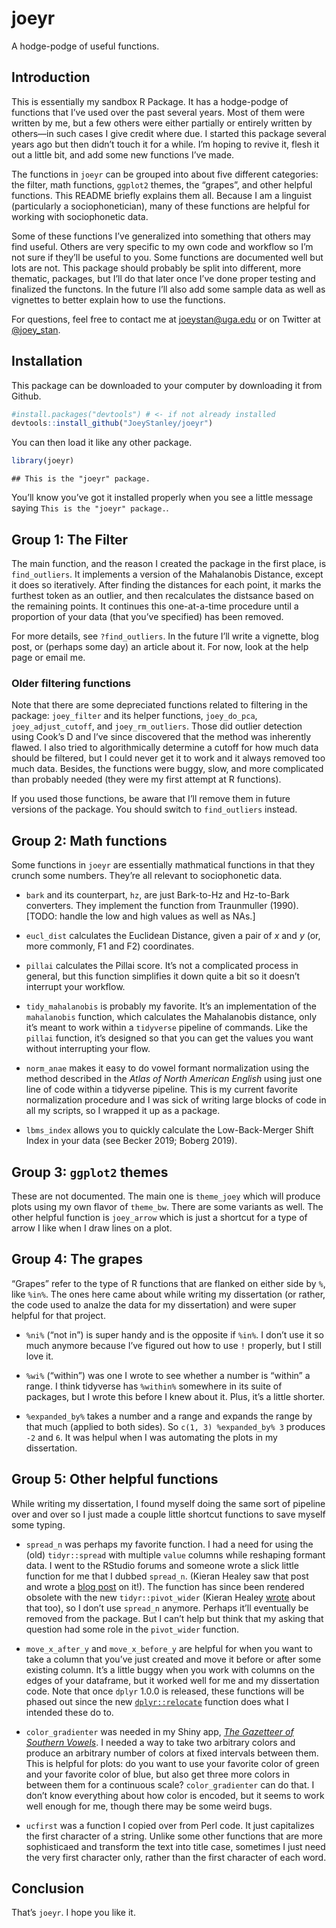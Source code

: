 
# joeyr

A hodge-podge of useful functions.

## Introduction

This is essentially my sandbox R Package. It has a hodge-podge of
functions that I’ve used over the past several years. Most of them were
written by me, but a few others were either partially or entirely
written by others—in such cases I give credit where due. I started this
package several years ago but then didn’t touch it for a while. I’m
hoping to revive it, flesh it out a little bit, and add some new
functions I’ve made.

The functions in `joeyr` can be grouped into about five different
categories: the filter, math functions, `ggplot2` themes, the “grapes”,
and other helpful functions. This README briefly explains them all.
Because I am a linguist (particularly a sociophonetician), many of these
functions are helpful for working with sociophonetic data.

Some of these functions I’ve generalized into something that others may
find useful. Others are very specific to my own code and workflow so I’m
not sure if they’ll be useful to you. Some functions are documented well
but lots are not. This package should probably be split into different,
more thematic, packages, but I’ll do that later once I’ve done proper
testing and finalized the functons. In the future I’ll also add some
sample data as well as vignettes to better explain how to use the
functions.

For questions, feel free to contact me at <joeystan@uga.edu> or on
Twitter at [@joey\_stan](https://twitter.com/joey_stan).

## Installation

This package can be downloaded to your computer by downloading it from
Github.

``` r
#install.packages("devtools") # <- if not already installed
devtools::install_github("JoeyStanley/joeyr")
```

You can then load it like any other package.

``` r
library(joeyr)
```

    ## This is the "joeyr" package.

You’ll know you’ve got it installed properly when you see a little
message saying `This is the "joeyr" package.`.

## Group 1: The Filter

The main function, and the reason I created the package in the first
place, is `find_outliers`. It implements a version of the Mahalanobis
Distance, except it does so iteratively. After finding the distances for
each point, it marks the furthest token as an outlier, and then
recalculates the distsance based on the remaining points. It continues
this one-at-a-time procedure until a proportion of your data (that
you’ve specified) has been removed.

For more details, see `?find_outliers`. In the future I’ll write a
vignette, blog post, or (perhaps some day) an article about it. For now,
look at the help page or email me.

### Older filtering functions

Note that there are some depreciated functions related to filtering in
the package: `joey_filter` and its helper functions, `joey_do_pca`,
`joey_adjust_cutoff`, and `joey_rm_outliers`. Those did outlier
detection using Cook’s D and I’ve since discovered that the method was
inherently flawed. I also tried to algorithmically determine a cutoff
for how much data should be filtered, but I could never get it to work
and it always removed too much data. Besides, the functions were buggy,
slow, and more complicated than probably needed (they were my first
attempt at R functions).

If you used those functions, be aware that I’ll remove them in future
versions of the package. You should switch to `find_outliers` instead.

## Group 2: Math functions

Some functions in `joeyr` are essentially mathmatical functions in that
they crunch some numbers. They’re all relevant to sociophonetic data.

  - `bark` and its counterpart, `hz`, are just Bark-to-Hz and Hz-to-Bark
    converters. They implement the function from Traunmuller (1990).
    \[TODO: handle the low and high values as well as NAs.\]

  - `eucl_dist` calculates the Euclidean Distance, given a pair of *x*
    and *y* (or, more commonly, F1 and F2) coordinates.

  - `pillai` calculates the Pillai score. It’s not a complicated process
    in general, but this function simplifies it down quite a bit so it
    doesn’t interrupt your workflow.

  - `tidy_mahalanobis` is probably my favorite. It’s an implementation
    of the `mahalanobis` function, which calculates the Mahalanobis
    distance, only it’s meant to work within a `tidyverse` pipeline of
    commands. Like the `pillai` function, it’s designed so that you can
    get the values you want without interrupting your flow.
    
  - `norm_anae` makes it easy to do vowel formant normalization using the
    method described in the *Atlas of North American English* using just 
    one line of code within a tidyverse pipeline. This is my current favorite
    normalization procedure and I was sick of writing large blocks of code in
    all my scripts, so I wrapped it up as a package.
    
  - `lbms_index` allows you to quickly calculate the Low-Back-Merger Shift 
    Index in your data (see Becker 2019; Boberg 2019).

## Group 3: `ggplot2` themes

These are not documented. The main one is `theme_joey` which will
produce plots using my own flavor of `theme_bw`. There are some variants
as well. The other helpful function is `joey_arrow` which is just a
shortcut for a type of arrow I like when I draw lines on a plot.

## Group 4: The grapes

“Grapes” refer to the type of R functions that are flanked on either
side by `%`, like `%in%`. The ones here came about while writing my
dissertation (or rather, the code used to analze the data for my
dissertation) and were super helpful for that project.

  - `%ni%` (“not in”) is super handy and is the opposite if `%in%`. I
    don’t use it so much anymore because I’ve figured out how to use `!`
    properly, but I still love it.

  - `%wi%` (“within”) was one I wrote to see whether a number is
    “within” a range. I think tidyverse has `%within%` somewhere in
    its suite of packages, but I wrote this before I knew about it.
    Plus, it’s a little shorter.

  - `%expanded_by%` takes a number and a range and expands the range by
    that much (applied to both sides). So `c(1, 3) %expanded_by% 3`
    produces `-2` and `6`. It was helpul when I was automating the plots
    in my dissertation.

## Group 5: Other helpful functions

While writing my dissertation, I found myself doing the same sort of
pipeline over and over so I just made a couple little shortcut functions
to save myself some typing.

  - `spread_n` was perhaps my favorite function. I had a need for using
    the (old) `tidyr::spread` with multiple `value` columns while
    reshaping formant data. I went to the RStudio forums and someone
    wrote a slick little function for me that I dubbed `spread_n`.
    (Kieran Healey saw that post and wrote a [blog
    post](https://kieranhealy.org/blog/archives/2018/11/06/spreading-multiple-values/)
    on it\!). The function has since been rendered obsolete with the new
    `tidyr::pivot_wider` (Kieran Healey
    [wrote](https://kieranhealy.org/blog/archives/2019/10/21/widening-multiple-columns-redux/)
    about that too), so I don’t use `spread_n` anymore. Perhaps it’ll
    eventually be removed from the package. But I can’t help but think
    that my asking that question had some role in the `pivot_wider`
    function.

  - `move_x_after_y` and `move_x_before_y` are helpful for when you want
    to take a column that you’ve just created and move it before or
    after some existing column. It’s a little buggy when you work with
    columns on the edges of your dataframe, but it worked well for me
    and my dissertation code. Note that once `dplyr` 1.0.0 is released,
    these functions will be phased out since the new
    [`dplyr::relocate`](https://dplyr.tidyverse.org/dev/reference/relocate.html)
    function does what I intended these do to.

  - `color_gradienter` was needed in my Shiny app, [*The Gazetteer of
    Southern Vowels*](http://lap3.libs.uga.edu/u/jstanley/vowelcharts/).
    I needed a way to take two arbitrary colors and produce an arbitrary
    number of colors at fixed intervals between them. This is helpful
    for plots: do you want to use your favorite color of green and your
    favorite color of blue, but also get three more colors in between
    them for a continuous scale? `color_gradienter` can do that. I don’t
    know everything about how color is encoded, but it seems to work
    well enough for me, though there may be some weird bugs.

  - `ucfirst` was a function I copied over from Perl code. It just
    capitalizes the first character of a string. Unlike some other
    functions that are more sophisticaed and transform the text into
    title case, sometimes I just need the very first character only,
    rather than the first character of each word.

## Conclusion

That’s `joeyr`. I hope you like it.
